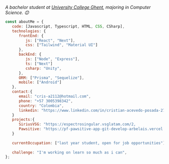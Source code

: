 <p><em>A bachelor student at <a href="https://hogent.be">University College Ghent</a>, majoring in Computer Science. 😊</br>
</em></p>


```javascript
const aboutMe = {
   code: [Javascript, Typescript, HTML, CSS, CSharp],
   technologies: {
      frontEnd: {
         js: ["React", "Next"],
         css: ["Tailwind", "Material UI"]
      },
      backEnd: {
         js: ["Node", "Express"],
         ts: ["Next"]
         csharp: "Unity",
      },
      ORM: ["Prisma", "Sequelize"],
      mobile: ["Android"]
   },
   contact:{
      email: "cris-a2112@hotmail.com",
      phone: "+57 3005398342",
      country: "Colombia",
      linkedin: "https://www.linkedin.com/in/cristian-acevedo-posada-275a7925a/"
   }
   projects:{
      SiriusVSG: "https://espectrosingular.vsglatam.com/2,
      Pawsitive: "https://pf-pawsitive-app-git-develop-arbelais.vercel.app/"
   }
   
   currentOccupation: ["last year student, open for job opportunities"],
   
   challenge: "I'm working on learn so much as i can",
};
```


